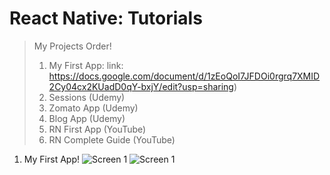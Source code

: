 # React Native: Tutorials
> My Projects Order!
> 1. My First App: 
> link: https://docs.google.com/document/d/1zEoQoI7JFDOi0rgrq7XMID2Cy04cx2KUadD0qY-bxjY/edit?usp=sharing) 
> 2. Sessions (Udemy)
> 3. Zomato App (Udemy)
> 4. Blog App (Udemy)
> 5. RN First App (YouTube)
> 6. RN Complete Guide (YouTube) 

1) My First App!
![Screen 1](https://github.com/iamnadhu/react-native/blob/master/screenshot/1.png)
![Screen 1](https://github.com/iamnadhu/react-native/blob/master/screenshot/2.png)